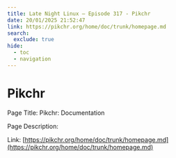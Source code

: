 ```yaml
---
title: Late Night Linux – Episode 317 - Pikchr
date: 20/01/2025 21:52:47
link: https://pikchr.org/home/doc/trunk/homepage.md
search:
  exclude: true
hide:
  - toc
  - navigation
---
```


# Pikchr

Page Title: Pikchr: Documentation

Page Description:  

Link: [https://pikchr.org/home/doc/trunk/homepage.md](https://pikchr.org/home/doc/trunk/homepage.md)